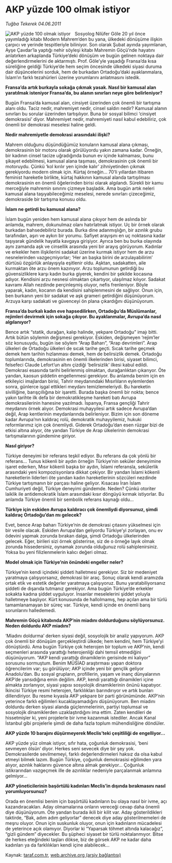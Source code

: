 # AKP yüzde 100 olmak istiyor

*Tuğba Tekerek 04.06.2011*

<div class="yazi"><img align="left" alt="AKP yüzde 100 olmak istiyor" border="0" src="http://www.taraf.com.tr/fotoraflar/makaleler/akp-yuzde-100-olmak-istiyor_5458_orijinal.jpg" style="border-right-width:10px; border-color:#FFFFFF"/><p>Sosyolog Nilüfer Göle 20 yıl önce yayımladığı kitabı Modern Mahrem’den bu yana, ülkedeki dönüşüme ilişkin çarpıcı ve yerinde tespitleriyle biliniyor. Son olarak Şubat ayında yayımlanan, Ayşe Çavdar’la yaptığı nehir söyleşi kitabı Mahremin Göçü’nde hayatını anlatırken arkaplanda Türkiye’deki dönüşüm ve bugün gelinen noktaya dair değerlendirmelerini de aktarmıştı. Prof. Göle’yle yaşadığı Fransa’da kısa süreliğine geldiği Türkiye’de hem seçim öncesinde ülkedeki siyasi duruma dair düşüncelerini sorduk, hem de burkadan Ortadoğu’daki ayaklanmalara, İslam’ın farklı tezahürleri üzerine yorumlarını anlatmasını istedik.</p>
<p><strong>Fransa’da artık burkayla sokağa çıkmak yasak. Nasıl bir kamusal alan yaratılmak isteniyor Fransa’da, bu alanın sınırları neye göre belirleniyor?</strong></p>
<p>Bugün Fransa’da kamusal alan, cinsiyet üzerinden çok önemli bir tartışma alanı oldu. Taciz nedir, mahremiyet nedir, cinsel saldırı nedir? Kamusal alanın sınırları bu sorular üzerinden tartışılıyor. Buna bir sosyal bilimci ‘cinsiyet demokrasisi’ diyor. Mahremiyet nedir, mahremiyeti nasıl kabul edebiliriz, çok önemli bir demokrasi meselesi haline geldi.</p>
<p><strong>Nedir mahremiyetle demokrasi arasındaki ilişki?</strong></p>
<p>Mahrem olduğunu düşündüğümüz konuların kamusal alana çıkması, demokrasinin bir motoru olarak görülüyordu yakın zamana kadar. Örneğin, bir kadının cinsel tacize uğradığında bunun ev içinde kalmaması, bunu şikayet edebilmesi, kamusal alana taşıması, demokrasinin çok önemli bir motoruydu. Çünkü ‘kol kırılır yen içinde kalır’ zihniyetinden çıkmak gerekiyordu modern olmak için. Kürtaj örneğin... 70’li yıllardan itibaren feminist hareketle birlikte, kürtaj hakkının kamusal alanda tartışılması demokrasinin en önemli öğelerinden birisi olarak algılandı. Sürekli bir kamu merceğiyle mahremin sınırını çizmeye başladık. Ama bugün artık neleri kamusal alana taşıyabileceğimiz meselesi, nerede sınırları çizeceğimiz, demokraside bir tartışma konusu oldu.</p>
<p><strong>İslam ne getirdi bu kamusal alana?</strong></p>
<p>İslam bugün yeniden hem kamusal alana çıkıyor hem de aslında bir anlamda, mahrem, dokunulmaz olanı hatırlatmak istiyor. Uç bir örnek olarak burkadan bahsedebiliriz burada. Burka dine adanmışlığın, bir azınlık grubu tarafından, aşırı ve aykırı bir yorumu. Safiyet arayışını en uç noktasına kadar taşıyarak gündelik hayatla kavgaya girişiyor. Ayrıca ben bu burka olayında aynı zamanda aşk ve cinsellik arasında yeni bir arayış görüyorum. Kadınlar ve erkekler hem ilişkilerini sadakat üzerine kurmak istiyor hem de arzu nesnelerinden vazgeçmiyorlar; ‘Her an başka birini de arzulayabilirim’ dürtüsü özgürlük anlayışıyla eşitlenir oldu. Aşktan, sadakatten, aile kurmaktan öte arzu önem kazınıyor. Arzu toplumunun getirdiği bu güvensizliklere karşı kadın burka giyerek, kendini bir şekilde kocasına adıyor. Kendisini arzu nesnesi olmaktan çıkartıyor, ulaşılmaz kılıyor. Sadakat kavramı Allah nezdinde perçinleşmiş oluyor, nefis frenleniyor. Böyle yaparak, kadın, kocanın da kendisini sahiplenmesini de sağlıyor. Onun için, ben burkanın yeni bir sadakat ve aşk grameri getirdiğini düşünüyorum. Arzuya karşı sadakati ve güvenceyi ön plana çıkardığını düşünüyorum.</p>
<p><strong>Fransa’da burkalı kadın eve hapsedilirken, Ortadoğu’da Müslümanlar, rejimleri devirmek için sokağa çıkıyor. Bu ayaklanmalar, Avrupa’da nasıl algılanıyor?</strong></p>
<p>Bence artık “statik, durağan, kalıp halinde, yekpare Ortadoğu” imajı bitti. Artık bütün söylemin değişmesi gerekiyor. Eskiden, değişmeyen ‘rejim’ler söz konusuydu, bugün ise söylem “Arap Baharı”, “Arap devrimleri”. Arap ülkeleri de Ortadoğu ülkeleri de sıcak tarihe geçti. Sıcak tarihe geçmek demek hem tarihin hızlanması demek, hem de belirsizlik demek. Ortadoğu toplumlarında, demokrasinin en önemli ilkelerinden birisi, siyaset bilimci, felsefeci Claude Lefort’un altını çizdiği ‘belirsizlik’ ilkesi kabul edildi. Demokrasi esasında tarihi belirlenmiş olmaktan, durağanlıktan çıkarıyor. Öte yandan, kaosun şiddetin engellenmesi gerekiyor. Bu anlamda benim için en etkileyici imajlardan birisi, Tahrir meydanındaki Mısırlıların eylemlerden sonra, günlerce işgal ettikleri meydanı temizlemeleriydi. Bu hareketin sivilliğine, barışçıllığına bir işaretti. Burada başka önemli bir nokta; bence yakın tarihte ilk defa bir demokratikleşme hareketi batı Avrupa demokrasilerinin hanesine yazılmadı. İspanya, Fransa gençliği Tahrir meydanını örnek alıyor. Demokrasi muhayyilesi artık sadece Avrupa’dan değil, Arap kentlerinin meydanlarında belirleniyor. Bizim için son döneme kadar Avrupa’nın kaldıraç rolü, demokratik muhayyilemiz, hukuki reformlarımız için çok önemliydi. Giderek Ortadoğu’dan esen rüzgar bizi de etkisi altına alıyor, öte yandan Türkiye de Arap ülkelerinin demokrasi tartışmalarının gündemine giriyor.</p>
<p><strong>Nasıl giriyor?</strong></p>
<p>Türkiye deneyimi bir referans teşkil ediyor. Bu referans da çok yönlü bir referans... Tunus kökenli bir aydın örneğin Türkiye’nin seküler deneyimine işaret ederken, Mısır kökenli başka bir aydın, İslami referansla, sekülerlik arasındaki yeni kompozisyonlara dikkat çekiyor. Bir yandan İslami kökenli hareketlerin liderleri öte yandan kadın hareketlerinin sözcüleri nezdinde Türkiye tartışmanın bir parçası haline geliyor. Kısacası İran İslam Cumhuriyeti değil, Türkiye deneyimi gündemde. Neden? Çünkü otoriter laiklik ile antidemokratik İslam arasındaki kısır döngüyü kırmak istiyorlar. Bu anlamda Türkiye önemli bir sembolik referans kaynağı oldu...</p>
<p><strong>Türkiye için eskiden Avrupa kaldıracı çok önemliydi diyorsunuz, şimdi kaldıraç Ortadoğu’dan mı gelecek?</strong></p>
<p>Evet, bence Arap baharı Türkiye’nin de demokrasi çıtasını yükselmesi için bir vesile olacak. Eskiden Avrupa’dan geliyordu Türkiye’yi zorlayan, onu ev ödevini yapmak zorunda bırakan dalga, şimdi Ortadoğu ülkelerinden gelecek. Eğer, birileri sizi örnek gösterirse, siz de o örneğe layık olmak zorunda hissedersiniz, oynamak zorunda olduğunuz rolü sahiplenirsiniz. Yoksa bu yeni filizlenmelerin kalıcı değeri olmaz.</p>
<p><strong>Model olmak için Türkiye’nin önündeki engeller neler?</strong></p>
<p>Türkiye’nin kendi içindeki şiddeti halletmesi gerekiyor. Siz bir medeniyet yaratmaya çalışıyorsanız, demokrasi bir araç. Sonuç olarak kendi aramızda ortak etik ve estetik değerler yaratmaya çalışıyoruz. Bunu yaratabiliyorsanız şiddeti de dışarıda tutmanız gerekiyor. Ama bugün Türkiye’de erkekler sokakta kadına şiddet uyguluyor. İnsanlar meselelerini şiddet yoluyla halletmeye başlıyor. Kürt konusunda de hallolmamış, hep açılan ama bir türlü tamamlanamayan bir süreç var. Türkiye, kendi içinde en önemli barış sorunlarını halledemedi.</p>
<p><strong>Mahremin Göçü kitabında AKP’nin miadını doldurduğunu söylüyorsunuz. Neden doldurdu AKP miadını?</strong></p>
<p>‘Miadını doldurma’ derken siyasi değil, sosyolojik bir analiz yapıyorum. AKP çok önemli bir dönüşüm gerçekleştirdi ülkede; hem kendini, hem Türkiye’yi dönüştürdü. Ama bugün Türkiye çok heterojen bir toplum ve AKP’nin, kendi seçmenleri arasında yarattığı heterojenliği dahi temsil etmediğini düşünüyorum. “AKP kendi yarattığı dinamiklerin gerisinde mi kalıyor” sorusunu sormuştum. Benim MÜSİAD araştırması yapan doktora öğrencilerim var; şu görülüyor; AKP içinde yeni bir gençlik geliyor Anadolu’dan. Bu sosyal grupların, profillerin, yaşam ve inanç dünyalarının AKP’de yansıdığına emin değilim. AKP, kendi yarattığı dinamikleri içine almakta zorlanıyor, siyasi yapısı sosyolojik dinamiklerinin önünü kapatıyor. İkincisi Türkiye resmi heterojen, farklılıkları barındırıyor ve artık bunları dillendiriyor. Bu resme kıyasla AKP yekpare bir parti görünümünde. AKP’nin yeterince farklı eğilimleri kucaklayamadığını düşünüyorum. Ben miadını doldurdu derken siyasi alanda güçlenmelerinin, partiyi toplumsal ve sosyolojik dinamiklerden uzaklaştırdığını ima ettim. Zaten kendileri de hissetmişler ki, yeni projelerle bir ivme kazanmak istediler. Ancak Kanal İstanbul gibi projelerle şimdi de daha fazla toplum mühendisliğine döndüler.</p>
<p><strong>AKP yüzde 10 barajını düşürmeyerek Meclis’teki çeşitliliği de engelliyor...</strong></p>
<p>AKP yüzde yüz olmak istiyor, sıfır hata, çoğunluk demokrasisi, ‘beni sevmeyen ölsün’ diyor. Herkes seni sevecek diye bir şey yok. Demokrasilerde sevilmemeyi, farklı değerlendirmeleri haksız da olsa kabul etmeyi bilmek lazım. Bugün Türkiye, çoğunluk demokrasisi eğilimden yara alıyor, azınlık haklarını güvence altına almak gerekiyor... Çoğunluk istikrarından vazgeçmek ille de azınlıklar nedeniyle parçalanmak anlamına gelmiyor...</p>
<p><strong>AKP yöneticilerinin başörtülü kadınları Meclis’in dışında bırakmasını nasıl yorumluyorsunuz?</strong></p>
<p>Orada en önemlisi benim için başörtülü kadınların bu olaya nasıl bir ivme, açı kazandıracakları. Aday olmamalarına onların vereceği cevap daha önemli diye düşünüyorum. Öte yandan burada ikili bir kilit var. Aday gösterildikleri taktirde, “Bak, adım adım geliyorlar” denecek diye aday gösterilmemeleri de meşru oluyor. Onun için suskunluk oluyor, onun için kadınların mücadelesi de yeterince açık olamıyor. Diyorlar ki “Yaparsak töhmet altında kalacağız”, “gizli gündem” diyecekler. Bu şüpheci siyaset bir türlü noktalanmıyor. Bitse de herkes eteğindeki taşları dökse, biz de görsek AKP ne kadar daha kadınları ya da farklılıkları kendi içine alabilecek...</p>
</div>

Kaynak: [taraf.com.tr](http://www.taraf.com.tr/tugba-tekerek/makale-akp-yuzde-100-olmak-istiyor.htm), [web.archive.org (arşiv bağlantısı)](http://web.archive.org/web/20131107115510/http://www.taraf.com.tr/tugba-tekerek/makale-akp-yuzde-100-olmak-istiyor.htm)
